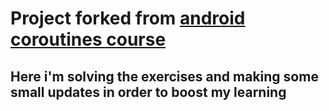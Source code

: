 # Project forked from [android coroutines course](https://github.com/techyourchance/android-coroutines-course)
## Here i'm solving the exercises and making some small updates in order to boost my learning